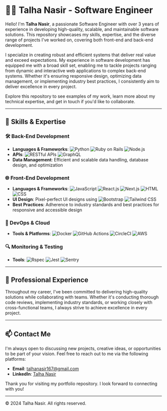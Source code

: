 # 🧑‍💻 Talha Nasir - Software Engineer

Hello! I'm **Talha Nasir**, a passionate Software Engineer with over 3 years of experience in developing high-quality, scalable, and maintainable software solutions. This repository showcases my skills, expertise, and the diverse range of projects I've worked on, covering both front-end and back-end development.

I specialize in creating robust and efficient systems that deliver real value and exceed expectations. My experience in software development has equipped me with a broad skill set, enabling me to tackle projects ranging from dynamic and interactive web applications to complex back-end systems. Whether it's ensuring responsive design, optimizing data management, or implementing industry best practices, I consistently aim to deliver excellence in every project.

Explore this repository to see examples of my work, learn more about my technical expertise, and get in touch if you'd like to collaborate.

---

## 💼 Skills & Expertise

### 🛠️ Back-End Development
- **Languages & Frameworks**: 
  ![Python](https://img.shields.io/badge/-Python-3776AB?style=flat-square&logo=python&logoColor=white) 
  ![Ruby on Rails](https://img.shields.io/badge/-Ruby%20on%20Rails-CC0000?style=flat-square&logo=ruby-on-rails&logoColor=white) 
  ![Node.js](https://img.shields.io/badge/-Node.js-339933?style=flat-square&logo=node.js&logoColor=white)
- **APIs**: 
  ![RESTful APIs](https://img.shields.io/badge/-RESTful%20APIs-green?style=flat-square&logo=api&logoColor=white) 
  ![GraphQL](https://img.shields.io/badge/-GraphQL-E10098?style=flat-square&logo=graphql&logoColor=white)
- **Data Management**: 
  Efficient and scalable data handling, database design, and optimization

### 🌐 Front-End Development
- **Languages & Frameworks**: 
  ![JavaScript](https://img.shields.io/badge/-JavaScript-F7DF1E?style=flat-square&logo=javascript&logoColor=black) 
  ![React.js](https://img.shields.io/badge/-React.js-61DAFB?style=flat-square&logo=react&logoColor=black) 
  ![Next.js](https://img.shields.io/badge/-Next.js-000000?style=flat-square&logo=next.js&logoColor=white) 
  ![HTML](https://img.shields.io/badge/-HTML-E34F26?style=flat-square&logo=html5&logoColor=white) 
  ![CSS](https://img.shields.io/badge/-CSS-1572B6?style=flat-square&logo=css3&logoColor=white)
- **UI Design**: 
  Pixel-perfect UI designs using 
  ![Bootstrap](https://img.shields.io/badge/-Bootstrap-7952B3?style=flat-square&logo=bootstrap&logoColor=white) 
  ![Tailwind CSS](https://img.shields.io/badge/-Tailwind%20CSS-06B6D4?style=flat-square&logo=tailwind-css&logoColor=white)
- **Best Practices**: 
  Adherence to industry standards and best practices for responsive and accessible design

### 🚀 DevOps & Cloud
- **Tools & Platforms**: 
  ![Docker](https://img.shields.io/badge/-Docker-2496ED?style=flat-square&logo=docker&logoColor=white) 
  ![GitHub Actions](https://img.shields.io/badge/-GitHub%20Actions-2088FF?style=flat-square&logo=github-actions&logoColor=white) 
  ![CircleCI](https://img.shields.io/badge/-CircleCI-343434?style=flat-square&logo=circleci&logoColor=white) 
  ![AWS](https://img.shields.io/badge/-AWS-232F3E?style=flat-square&logo=amazon-aws&logoColor=white)

### 🔍 Monitoring & Testing
- **Tools**: 
  ![Rspec](https://img.shields.io/badge/-Rspec-FF0000?style=flat-square&logo=rspec&logoColor=white) 
  ![Jest](https://img.shields.io/badge/-Jest-C21325?style=flat-square&logo=jest&logoColor=white) 
  ![Sentry](https://img.shields.io/badge/-Sentry-362D59?style=flat-square&logo=sentry&logoColor=white)

---

## 🧰 Professional Experience

Throughout my career, I've been committed to delivering high-quality solutions while collaborating with teams. Whether it's conducting thorough code reviews, implementing industry standards, or working closely with cross-functional teams, I always strive to achieve excellence in every project.

---

## 📫 Contact Me

I'm always open to discussing new projects, creative ideas, or opportunities to be part of your vision. Feel free to reach out to me via the following platforms:

- **Email**: [talhanasir167@gmail.com](mailto:talhanasir167@gmail.com)
- **LinkedIn**: [Talha Nasir](https://www.linkedin.com/in/talhanasir305/)

Thank you for visiting my portfolio repository. I look forward to connecting with you!

---

© 2024 Talha Nasir. All rights reserved.
